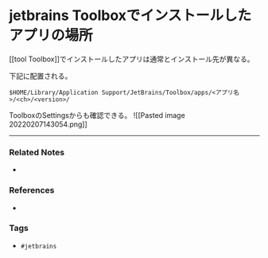 # jetbrains Toolboxでインストールしたアプリの場所
[[tool Toolbox]]でインストールしたアプリは通常とインストール先が異なる。

下記に配置される。
```
$HOME/Library/Application Support/JetBrains/Toolbox/apps/<アプリ名>/<ch>/<version>/
```

ToolboxのSettingsからも確認できる。
![[Pasted image 20220207143054.png]]

---
### Related Notes
- 

### References
- 

### Tags
- `#jetbrains` 